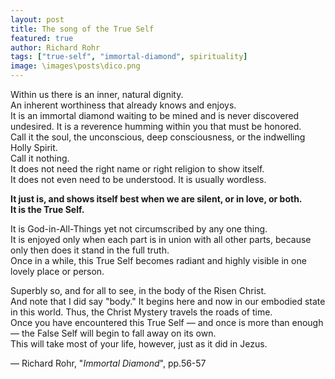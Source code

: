 ```yaml
---
layout: post
title: The song of the True Self
featured: true
author: Richard Rohr
tags: ["true-self", "immortal-diamond", spirituality]
image: \images\posts\dico.png
---
```


Within us there is an inner, natural dignity.  
An inherent worthiness that already knows and enjoys.  
It is an immortal diamond waiting to be mined and is never discovered undesired. 
It is a reverence humming within you that must be honored.  
Call it the soul, the unconscious, deep consciousness, or the indwelling Holly Spirit.  
Call it nothing.  
It does not need the right name or right religion to show itself.  
It does not even need to be understood. It is usually wordless. 

**It just is, and shows itself best when we are silent, or in love, or both.**  
**It is the True Self.**

It is God-in-All-Things yet not circumscribed by any one thing.  
It is enjoyed only when each part is in union with all other parts, because only then does it stand in the full truth.  
Once in a while, this True Self becomes radiant and highly visible in one lovely place or person.

Superbly so, and for all to see, in the body of the Risen Christ.  
And note that I did say "body." It begins here and now in our embodied state in this world. Thus, the Christ Mystery travels the roads of time.  
Once you have encountered this True Self ― and once is more than enough ― the False Self will begin to fall away on its own.  
This will take most of your life, however, just as it did in Jezus.

― Richard Rohr, "_Immortal Diamond_", pp.56-57

